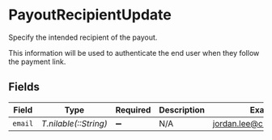 # PayoutRecipientUpdate

Specify the intended recipient of the payout.

This information will be used to authenticate the end user when they follow the payment link.


## Fields

| Field                      | Type                       | Required                   | Description                | Example                    |
| -------------------------- | -------------------------- | -------------------------- | -------------------------- | -------------------------- |
| `email`                    | *T.nilable(::String)*      | :heavy_minus_sign:         | N/A                        | jordan.lee@classbooker.dev |